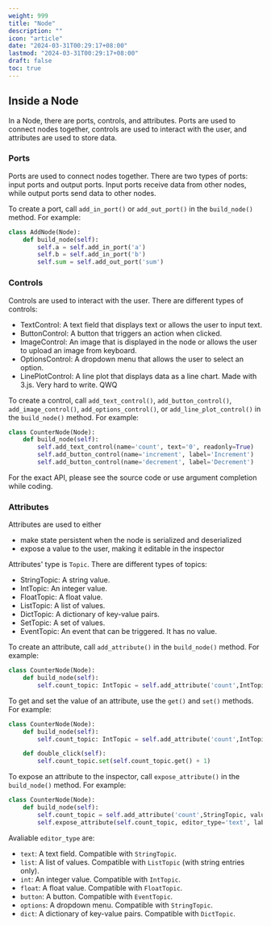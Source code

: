 ```yaml
---
weight: 999
title: "Node"
description: ""
icon: "article"
date: "2024-03-31T00:29:17+08:00"
lastmod: "2024-03-31T00:29:17+08:00"
draft: false
toc: true
---
```


## Inside a Node

In a Node, there are ports, controls, and attributes. Ports are used to connect nodes together, controls are used to interact with the user, and attributes are used to store data.

### Ports

Ports are used to connect nodes together. There are two types of ports: input ports and output ports. Input ports receive data from other nodes, while output ports send data to other nodes.

To create a port, call `add_in_port()` or `add_out_port()` in the `build_node()` method. For example:

```python
class AddNode(Node):
    def build_node(self):
        self.a = self.add_in_port('a')
        self.b = self.add_in_port('b')
        self.sum = self.add_out_port('sum')
```

### Controls

Controls are used to interact with the user. There are different types of controls:

- TextControl: A text field that displays text or allows the user to input text.
- ButtonControl: A button that triggers an action when clicked.
- ImageControl: An image that is displayed in the node or allows the user to upload an image from keyboard.
- OptionsControl: A dropdown menu that allows the user to select an option.
- LinePlotControl: A line plot that displays data as a line chart. Made with 3.js. Very hard to write. QWQ

To create a control, call `add_text_control()`, `add_button_control()`, `add_image_control()`, `add_options_control()`, or `add_line_plot_control()` in the `build_node()` method. For example:

```python
class CounterNode(Node):
    def build_node(self):
        self.add_text_control(name='count', text='0', readonly=True)
        self.add_button_control(name='increment', label='Increment')
        self.add_button_control(name='decrement', label='Decrement')
```

For the exact API, please see the source code or use argument completion while coding.

### Attributes

Attributes are used to either
-   make state persistent when the node is serialized and deserialized
-   expose a value to the user, making it editable in the inspector

Attributes' type is `Topic`. There are different types of topics:

- StringTopic: A string value.
- IntTopic: An integer value.
- FloatTopic: A float value.
- ListTopic: A list of values.
- DictTopic: A dictionary of key-value pairs.
- SetTopic: A set of values.
- EventTopic: An event that can be triggered. It has no value.

To create an attribute, call `add_attribute()` in the `build_node()` method. For example:

```python
class CounterNode(Node):
    def build_node(self):
        self.count_topic: IntTopic = self.add_attribute('count',IntTopic,init_value=0)
```

To get and set the value of an attribute, use the `get()` and `set()` methods. For example:

```python
class CounterNode(Node):
    def build_node(self):
        self.count_topic: IntTopic = self.add_attribute('count',IntTopic,init_value=0)

    def double_click(self):
        self.count_topic.set(self.count_topic.get() + 1)
```

To expose an attribute to the inspector, call `expose_attribute()` in the `build_node()` method. For example:

```python
class CounterNode(Node):
    def build_node(self):
        self.count_topic = self.add_attribute('count',StringTopic, value=0)
        self.expose_attribute(self.count_topic, editor_type='text', label='Count')
```

Avaliable `editor_type` are:
-   `text`: A text field. Compatible with `StringTopic`.
-   `list`: A list of values. Compatible with `ListTopic` (with string entries only).
-   `int`: An integer value. Compatible with `IntTopic`.
-   `float`: A float value. Compatible with `FloatTopic`.
-   `button`: A button. Compatible with `EventTopic`.
-   `options`: A dropdown menu. Compatible with `StringTopic`.
-   `dict`: A dictionary of key-value pairs. Compatible with `DictTopic`.